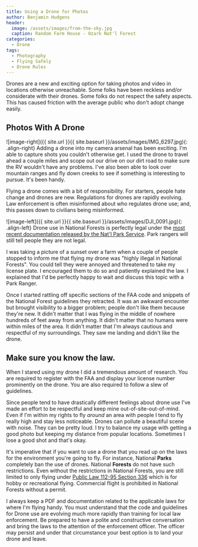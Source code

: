 ```yaml
---
title: Using a Drone for Photos
author: Benjamin Hudgens
header:
  image: /assets/images/from-the-sky.jpg
  caption: Random Farm House - Ozark Nat'l Forest
categories:
  - Drone
tags:
  - Photography
  - Flying Safely
  - Drone Rules
---
```


Drones are a new and exciting option for taking photos and video in locations otherwise unreachable.  Some folks have been reckless and/or considerate with their drones.  Some folks do not respect the safety aspects.  This has caused friction with the average public who don't adopt change easily.

## Photos With A Drone

![image-right]({{ site.url }}{{ site.baseurl }}/assets/images/IMG_6297.jpg){: .align-right}
Adding a drone into my camera arsenal has been exciting.  I'm able to capture shots you couldn't otherwise get.  I used the drone to travel ahead a couple miles and scope out our drive on our dirt road to make sure the RV wouldn't have any problems.  I've also been able to look over mountain ranges and fly down creeks to see if something is interesting to pursue.  It's been handy.

Flying a drone comes with a bit of responsibility.  For starters, people hate change and drones are new.  Regulations for drones are rapidly evolving.  Law enforcement is often misinformed about who regulates drone use; and, this passes down to civilians being misinformed.  

![image-left]({{ site.url }}{{ site.baseurl }}/assets/images/DJI_0091.jpg){: .align-left}
Drone use in National Forests is perfectly legal under the [most recent documentation released by the Nat'l Park Service](https://www.fs.fed.us/science-technology/fire/unmanned-aircraft-systems).  Park rangers will still tell people they are not legal.

I was taking a picture of a sunset over a farm when a couple of people stopped to inform me that flying my drone was "highly illegal in National Forests".  You could tell they were annoyed and threatened to take my license plate.  I encouraged them to do so and patiently explained the law.  I explained that I'd be perfectly happy to wait and discuss this topic with a Park Ranger.  

Once I started rattling off specific sections of the FAA code and snippets of the National Forest guidelines they retracted.  It was an awkward encounter but brought visibility to a bigger problem; people don't like them because they're new.  It didn't matter that I was flying in the middle of nowhere hundreds of feet away from anything.  It didn't matter that no humans were within miles of the area.  It didn't matter that I'm always cautious and respectful of my surroundings.  They saw me landing and didn't like the drone.

## Make sure you know the law.

When I stared using my drone I did a tremendous amount of research.  You are required to register with the FAA and display your license number prominently on the drone.  You are also required to follow a slew of guidelines.

Since people tend to have drastically different feelings about drone use I've made an effort to be respectful and keep mine out-of-site-out-of-mind.  Even if I'm within my rights to fly _around_ an area with people I tend to fly really high and stay less noticeable.  Drones can pollute a beautiful scene with noise.  They can be pretty loud.  I try to balance my usage with getting a good photo but keeping my distance from popular locations.  Sometimes I lose a good shot and that's okay.

It's imperative that if you want to use a drone that you read up on the laws for the environment you're going to fly.  For instance, National **Parks** completely ban the use of drones.  National **Forests** do not have such restrictions.  Even without the restrictions in National Forests, you are still limited to only flying under [Public Law 112-95 Section 336](https://www.faa.gov/uas/faqs/#ffr) which is for hobby or recreational flying.  Commercial flight is prohibited in National Forests without a permit.

I always keep a PDF and documentation related to the applicable laws for where I'm flying handy.  You must understand that the code and guidelines for Drone use are evolving much more rapidly than training for local law enforcement.  Be prepared to have a polite and constructive conversation and bring the laws to the attention of the enforcement officer.  The officer may persist and under that circumstance your best option is to land your drone and leave.
